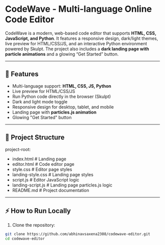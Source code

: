 # CodeWave - Multi-language Online Code Editor

CodeWave is a modern, web-based code editor that supports **HTML, CSS, JavaScript, and Python**. It features a responsive design, dark/light themes, live preview for HTML/CSS/JS, and an interactive Python environment powered by Skulpt. The project also includes a **dark landing page with particle animations** and a glowing “Get Started” button.

---

## 🚀 Features

- Multi-language support: **HTML, CSS, JS, Python**  
- Live preview for HTML/CSS/JS  
- Run Python code directly in the browser (Skulpt)  
- Dark and light mode toggle  
- Responsive design for desktop, tablet, and mobile  
- Landing page with **particles.js animation**  
- Glowing "Get Started" button  

---

## 🎨 Project Structure

project-root:
  - index.html           # Landing page
  - editor.html          # Code editor page
  - style.css            # Editor page styles
  - landing-style.css    # Landing page styles
  - script.js            # Editor JavaScript logic
  - landing-script.js    # Landing page particles.js logic
  - README.md            # Project documentation



---

## ⚡ How to Run Locally

1. Clone the repository:

```bash
git clone https://github.com/abhinavsaxena2308/codewave-editor.git
cd codewave-editor

